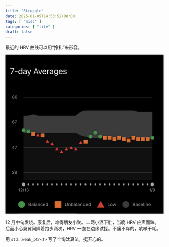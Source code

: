 ```yaml
---
title: "Struggle"
date: 2025-01-09T14:53:52+08:00
tags: [ "misc" ]
categories: [ "life" ]
draft: false
---
```


最近的 HRV 曲线可以用“挣扎”来形容。

![hrv-struggle](/media/struggle.jpg)

12 月中旬发烧。康复后，难得朋友小聚。二两小酒下肚，当晚 HRV 应声而跌。
后面小心翼翼间隔着跑步两次，HRV 一直在边缘试探。不痛不痒的，咳嗽干耗。

用 `std::weak_ptr<T>` 写了个淘汰算法，挺开心的。
